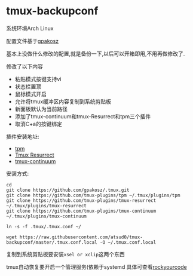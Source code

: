 # tmux-backupconf

系统环境Arch Linux

配置文件基于[gpakosz](https://github.com/gpakosz/.tmux)

基本上没做什么修改的配置,就是备份一下,以后可以开箱即用,不用再做修改了.

修改了以下内容
- 粘贴模式按键支持vi
- 状态栏置顶
- 鼠标模式开启
- 允许将tmux缓冲区内容复制到系统剪贴板
- 新面板默认为当前路径
- 添加了tmux-continuum和tmux-Resurrect和tpm三个插件
- 取消C+a的按键绑定

插件安装地址:
- [tpm](https://github.com/tmux-plugins/tpm)
- [Tmux Resurrect](https://github.com/tmux-plugins/tmux-resurrect)
- [tmux-continuum](https://github.com/tmux-plugins/tmux-continuum)

安装方式:
```
cd
git clone https://github.com/gpakosz/.tmux.git
git clone https://github.com/tmux-plugins/tpm ~/.tmux/plugins/tpm
git clone https://github.com/tmux-plugins/tmux-resurrect ~/.tmux/plugins/tmux-resurrect
git clone https://github.com/tmux-plugins/tmux-continuum ~/.tmux/plugins/tmux-continuum

ln -s -f .tmux/.tmux.conf ~/

wget https://raw.githubusercontent.com/atsud0/tmux-backupconf/master/.tmux.conf.local -O ~/.tmux.conf.local
```

复制到系统剪贴板要安装`xsel or xclip`这两个东西

tmux自动恢复要开启一个管理服务(依赖于systemd
具体可查看[rockyourcode](https://www.rockyourcode.com/how-to-start-and-restore-tmux-sessions-automatically-with-tmux-continuum/)


